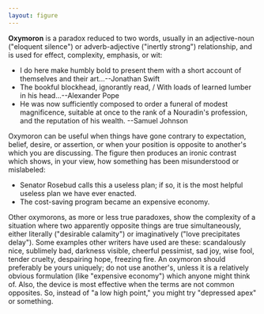 ```yaml
---
layout: figure
---
```


**Oxymoron** is a paradox reduced to two words, usually in an adjective-noun ("eloquent silence") or adverb-adjective ("inertly strong") relationship, and is used for effect, complexity, emphasis, or wit:

 - I do here make humbly bold to present them with a short account of themselves and their art...--Jonathan Swift
 - The bookful blockhead, ignorantly read, / With loads of learned lumber in his head...--Alexander Pope
 - He was now sufficiently composed to order a funeral of modest magnificence, suitable at once to the rank of a Nouradin's profession, and the reputation of his wealth. --Samuel Johnson
 
 Oxymoron can be useful when things have gone contrary to expectation, belief, desire, or assertion, or when your position is opposite to another's which you are discussing. The figure then produces an ironic contrast which shows, in your view, how something has been misunderstood or mislabeled:
 
 - Senator Rosebud calls this a useless plan; if so, it is the most helpful useless plan we have ever enacted.
 - The cost-saving program became an expensive economy.
 
Other oxymorons, as more or less true paradoxes, show the complexity of a situation where two apparently opposite things are true simultaneously, either literally ("desirable calamity") or imaginatively ("love precipitates delay"). Some examples other writers have used are these: scandalously nice, sublimely bad, darkness visible, cheerful pessimist, sad joy, wise fool, tender cruelty, despairing hope, freezing fire. An oxymoron should preferably be yours uniquely; do not use another's, unless it is a relatively obvious formulation (like "expensive economy") which anyone might think of. Also, the device is most effective when the terms are not common opposites. So, instead of "a low high point," you might try "depressed apex" or something.
